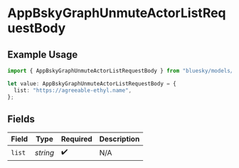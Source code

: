 # AppBskyGraphUnmuteActorListRequestBody

## Example Usage

```typescript
import { AppBskyGraphUnmuteActorListRequestBody } from "bluesky/models/operations";

let value: AppBskyGraphUnmuteActorListRequestBody = {
  list: "https://agreeable-ethyl.name",
};
```

## Fields

| Field              | Type               | Required           | Description        |
| ------------------ | ------------------ | ------------------ | ------------------ |
| `list`             | *string*           | :heavy_check_mark: | N/A                |